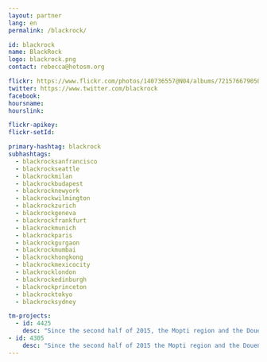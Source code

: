 ```yaml
---
layout: partner
lang: en
permalink: /blackrock/

id: blackrock
name: BlackRock
logo: blackrock.png
contact: rebecca@hotosm.org

flickr: https://www.flickr.com/photos/140736557@N04/albums/72157667905063518
twitter: https://www.twitter.com/blackrock
facebook:
hoursname:
hourslink:

flickr-apikey:
flickr-setId:

primary-hashtag: blackrock
subhashtags:
  - blackrocksanfrancisco
  - blackrockseattle
  - blackrockmilan
  - blackrockbudapest
  - blackrocknewyork
  - blackrockwilmington
  - blackrockzurich
  - blackrockgeneva
  - blackrockfrankfurt
  - blackrockmunich
  - blackrockparis
  - blackrockgurgaon
  - blackrockmumbai
  - blackrockhongkong
  - blackrockmexicocity
  - blackrocklondon
  - blackrockedinburgh
  - blackrockprinceton
  - blackrocktokyo
  - blackrocksydney

tm-projects:
  - id: 4425
    desc: "Since the second half of 2015, the Mopti region and the Douentza area have begun to experience a fairly significant disruption of security by armed groups. The situation and conflict dynamics in the area have already seriously affected the health and humanitarian situation in and around Douentza. The conflict is expected to continue and strengthen, the health system continues to deteriorate and access for aid workers becomes more complicated. The malaria season and annual hunger gap (a period when there is little or no fresh produce available) begins in June. All these coupled factors make the population situation very precarious."
- id: 4305
    desc: "Since the second half of 2015 the Mopti region and the Douentza area have begun to experience a fairly significant disruption of security by armed groups. The situation and conflict dynamics in the area have already seriously affected the health and humanitarian situation in and around Douentza. The conflict is expected to continue and strengthen, the health system continues to deteriorate and access for aid workers becomes more complicated. The malaria season and annual hunger gap (a period when there is little or no fresh produce available) begins in June. All these coupled factors make the population situation very precarious."
---
```

